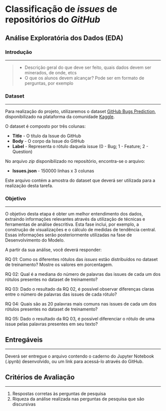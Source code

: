# Classificação de _issues_ de repositórios do _GitHub_

## Análise Exploratória dos Dados (EDA)

### Introdução
<hr>

>* Descrição geral do que deve ser feito, quais dados devem ser minerados, de onde, etcs
>* O que os alunos devem alcançar? Pode ser em formato de perguntas, por exemplo

### Dataset
<hr>

Para realização do projeto, utilizaremos o dataset [GitHub Bugs Prediction](https://www.kaggle.com/anmolkumar/github-bugs-prediction/version/1),
disponibilizado na plataforma da comunidade [Kaggle](https://www.kaggle.com/).

O dataset é composto por três colunas:

* **Title** - O título da Issue do GitHub
* **Body**  - O corpo da Issue do GitHub  
* **Label** - Representa o rótulo daquela issue (0 - Bug; 1 - Feature; 2 - Question)

No arquivo _zip_ disponibilizado no repositório, encontra-se o arquivo:

* **Issues.json** - 150000 linhas x 3 colunas

Este arquivo contém a amostra do dataset que deverá ser utilizada para a realização desta tarefa.

### Objetivo
<hr>

O objetivo desta etapa é obter um melhor entendimento dos dados, extraindo informações relevantes através da
utilização de técnicas e ferramentas de análise descritiva. Esta fase inclui, por exemplo, a construção de visualizações
e o cálculo de medidas de tendência central. Essas informações serão posteriormente utilizadas na fase de Desenvolvimento do Modelo. 

A partir da sua análise, você deverá responder:

RQ 01: Como os diferentes rótulos das _issues_ estão distribuídos no dataset de treinamento? Mostre os valores em porcentagem.

RQ 02: Qual é a mediana do número de palavras das issues de cada um dos rótulos presentes no dataset de treinamento?

RQ 03: Dado o resultado da RQ 02, é possível observar diferenças claras entre o número de palavras das issues de cada rótulo?

RQ 04: Quais são as 20 palavras mais comuns nas issues de cada um dos rótulos presentes no dataset de treinamento?

RQ 05: Dado o resultado da RQ 03, é possível diferenciar o rótulo de uma issue pelas palavras presentes em seu texto?

## Entregáveis
<hr>

Deverá ser entregue o arquivo contendo o caderno do Jupyter Notebook (.ipynb) desenvolvido, ou um link para acessá-lo
através do GitHub.

## Critérios de Avaliação
<hr>

1. Respostas corretas às perguntas de pesquisa
2. Riqueza da análise realizada nas perguntas de pesquisa que são discursivas
